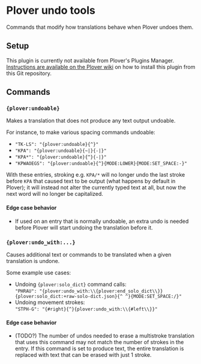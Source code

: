 # Plover undo tools
Commands that modify how translations behave when Plover undoes them.


## Setup
This plugin is currently not available from Plover's Plugins Manager. [Instructions are available on the Plover wiki](https://plover.wiki/index.php/Plugins#Find_the_plugin_on_PyPI_or_as_a_git_repo) on how to install this plugin from this Git repository.


## Commands


### `{plover:undoable}`
Makes a translation that does not produce any text output undoable.

For instance, to make various spacing commands undoable:
* `"TK-LS": "{plover:undoable}{^}"`
* `"KPA": "{plover:undoable}{~|}{-|}"`
* `"KPA*": "{plover:undoable}{^}{-|}"`
* `"KPWAOEGS": "{plover:undoable}{^}{MODE:LOWER}{MODE:SET_SPACE:-}"`

With these entries, stroking e.g. `KPA/*` will no longer undo the last stroke before `KPA` that caused text to be output (what happens by default in Plover); it will instead not alter the currently typed text at all, but now the next word will no longer be capitalized.


#### Edge case behavior
* If used on an entry that is normally undoable, an extra undo is needed before Plover will start undoing the translation before it.


### `{plover:undo_with:...}`
Causes additional text or commands to be translated when a given translation is undone.

Some example use cases:
* Undoing `{plover:solo_dict}` command calls:<br />`"PHRAU": "{plover:undo_with:\\{plover:end_solo_dict\\}}{plover:solo_dict:+raw-solo-dict.json}{^ ^}{MODE:SET_SPACE:/}"`
* Undoing movement strokes:<br />`"STPH-G": "{#right}{^}{plover:undo_with:\\{#left\\}}"`


#### Edge case behavior
* (TODO?) The number of undos needed to erase a multistroke translation that uses this command may not match the number of strokes in the entry. If this command is set to produce text, the entire translation is replaced with text that can be erased with just 1 stroke.